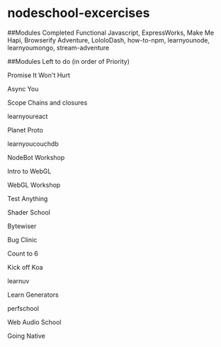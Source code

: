 # nodeschool-excercises

##Modules Completed
Functional Javascript, ExpressWorks, Make Me Hapi, Browserify Adventure, LololoDash, how-to-npm, learnyounode, learnyoumongo, stream-adventure

##Modules Left to do (in order of Priority)

Promise It Won't Hurt

Async You

Scope Chains and closures

learnyoureact

Planet Proto

learnyoucouchdb

NodeBot Workshop

Intro to WebGL

WebGL Workshop

Test Anything

Shader School

Bytewiser

Bug Clinic

Count to 6

Kick off Koa

learnuv

Learn Generators

perfschool

Web Audio School

Going Native
